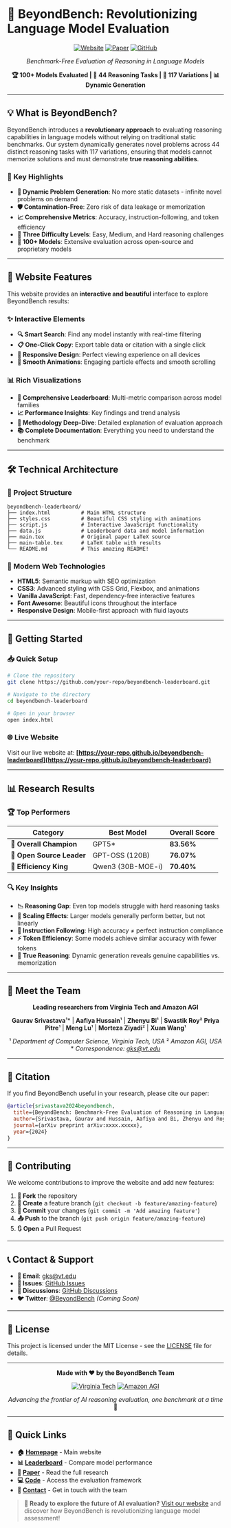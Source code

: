# 🚀 BeyondBench: Revolutionizing Language Model Evaluation

<div align="center">

[![Website](https://img.shields.io/badge/Website-Live-brightgreen?style=for-the-badge&logo=github-pages)](https://your-repo.github.io/beyondbench-leaderboard)
[![Paper](https://img.shields.io/badge/Paper-ArXiv-red?style=for-the-badge&logo=arxiv)](https://arxiv.org/abs/xxxx.xxxxx)
[![GitHub](https://img.shields.io/badge/GitHub-Repository-blue?style=for-the-badge&logo=github)](https://github.com/your-repo/beyondbench)

*Benchmark-Free Evaluation of Reasoning in Language Models*

**🏆 100+ Models Evaluated | 🧠 44 Reasoning Tasks | 🎯 117 Variations | 📊 Dynamic Generation**

</div>

---

## 💡 What is BeyondBench?

BeyondBench introduces a **revolutionary approach** to evaluating reasoning capabilities in language models without relying on traditional static benchmarks. Our system dynamically generates novel problems across 44 distinct reasoning tasks with 117 variations, ensuring that models cannot memorize solutions and must demonstrate **true reasoning abilities**.

### 🌟 Key Highlights

- **🔄 Dynamic Problem Generation**: No more static datasets - infinite novel problems on demand
- **🛡️ Contamination-Free**: Zero risk of data leakage or memorization
- **📈 Comprehensive Metrics**: Accuracy, instruction-following, and token efficiency
- **🎯 Three Difficulty Levels**: Easy, Medium, and Hard reasoning challenges
- **🤖 100+ Models**: Extensive evaluation across open-source and proprietary models

---

## 🎨 Website Features

This website provides an **interactive and beautiful** interface to explore BeyondBench results:

### ✨ Interactive Elements
- **🔍 Smart Search**: Find any model instantly with real-time filtering
- **📋 One-Click Copy**: Export table data or citation with a single click
- **📱 Responsive Design**: Perfect viewing experience on all devices
- **🌊 Smooth Animations**: Engaging particle effects and smooth scrolling

### 📊 Rich Visualizations
- **🏅 Comprehensive Leaderboard**: Multi-metric comparison across model families
- **📈 Performance Insights**: Key findings and trend analysis
- **🔬 Methodology Deep-Dive**: Detailed explanation of evaluation approach
- **📚 Complete Documentation**: Everything you need to understand the benchmark

---

## 🛠️ Technical Architecture

### 📁 Project Structure
```
beyondbench-leaderboard/
├── index.html          # Main HTML structure
├── styles.css          # Beautiful CSS styling with animations
├── script.js           # Interactive JavaScript functionality
├── data.js             # Leaderboard data and model information
├── main.tex            # Original paper LaTeX source
├── main-table.tex      # LaTeX table with results
└── README.md           # This amazing README!
```

### 🎯 Modern Web Technologies
- **HTML5**: Semantic markup with SEO optimization
- **CSS3**: Advanced styling with CSS Grid, Flexbox, and animations
- **Vanilla JavaScript**: Fast, dependency-free interactive features
- **Font Awesome**: Beautiful icons throughout the interface
- **Responsive Design**: Mobile-first approach with fluid layouts

---

## 🚀 Getting Started

### 📥 Quick Setup
```bash
# Clone the repository
git clone https://github.com/your-repo/beyondbench-leaderboard.git

# Navigate to the directory
cd beyondbench-leaderboard

# Open in your browser
open index.html
```

### 🌐 Live Website
Visit our live website at: **[https://your-repo.github.io/beyondbench-leaderboard](https://your-repo.github.io/beyondbench-leaderboard)**

---

## 📊 Research Results

### 🏆 Top Performers

| **Category** | **Best Model** | **Overall Score** |
|-------------|----------------|------------------|
| 🥇 **Overall Champion** | GPT5* | **83.56%** |
| 🥈 **Open Source Leader** | GPT-OSS (120B) | **76.07%** |
| 🥉 **Efficiency King** | Qwen3 (30B-MOE-i) | **70.40%** |

### 🔍 Key Insights
- **📉 Reasoning Gap**: Even top models struggle with hard reasoning tasks
- **📏 Scaling Effects**: Larger models generally perform better, but not linearly
- **🎯 Instruction Following**: High accuracy ≠ perfect instruction compliance
- **⚡ Token Efficiency**: Some models achieve similar accuracy with fewer tokens
- **🧠 True Reasoning**: Dynamic generation reveals genuine capabilities vs. memorization

---

## 👥 Meet the Team

<div align="center">

**Leading researchers from Virginia Tech and Amazon AGI**

**Gaurav Srivastava**¹* | **Aafiya Hussain**¹ | **Zhenyu Bi**¹ | **Swastik Roy**²
**Priya Pitre**¹ | **Meng Lu**¹ | **Morteza Ziyadi**² | **Xuan Wang**¹

¹ *Department of Computer Science, Virginia Tech, USA*
² *Amazon AGI, USA*
\* *Correspondence: gks@vt.edu*

</div>

---

## 📖 Citation

If you find BeyondBench useful in your research, please cite our paper:

```bibtex
@article{srivastava2024beyondbench,
  title={BeyondBench: Benchmark-Free Evaluation of Reasoning in Language Models},
  author={Srivastava, Gaurav and Hussain, Aafiya and Bi, Zhenyu and Roy, Swastik and Pitre, Priya and Lu, Meng and Ziyadi, Morteza and Wang, Xuan},
  journal={arXiv preprint arXiv:xxxx.xxxxx},
  year={2024}
}
```

---

## 🤝 Contributing

We welcome contributions to improve the website and add new features:

1. **🍴 Fork** the repository
2. **🌿 Create** a feature branch (`git checkout -b feature/amazing-feature`)
3. **💾 Commit** your changes (`git commit -m 'Add amazing feature'`)
4. **📤 Push** to the branch (`git push origin feature/amazing-feature`)
5. **🔃 Open** a Pull Request

---

## 📞 Contact & Support

- **📧 Email**: [gks@vt.edu](mailto:gks@vt.edu)
- **🐛 Issues**: [GitHub Issues](https://github.com/your-repo/beyondbench-leaderboard/issues)
- **💬 Discussions**: [GitHub Discussions](https://github.com/your-repo/beyondbench-leaderboard/discussions)
- **🐦 Twitter**: [@BeyondBench](https://twitter.com/beyondbench) *(Coming Soon)*

---

## 📜 License

This project is licensed under the MIT License - see the [LICENSE](LICENSE) file for details.

---

<div align="center">

**Made with ❤️ by the BeyondBench Team**

[![Virginia Tech](https://img.shields.io/badge/Virginia_Tech-CS_Department-maroon?style=flat&logo=data:image/png;base64,iVBORw0KGgoAAAANSUhEUgAAAA4AAAAOCAYAAAAfSC3RAAAABHNCSVQICAgIfAhkiAAAAAlwSFlzAAAAdgAAAHYBTnsmCAAAABl0RVh0U29mdHdhcmUAd3d3Lmlua3NjYXBlLm9yZ5vuPBoAAAFYSURBVCiRpZM9SwNBEIafgwQLwcJCG1sLwcJCG1sLwcJCG1sLwcJCG1sLwcJCG1sLwcJCG1sLwcJCG1sLwcJCG1sLwcJCG1sLwcJCG1sLwcJCG1sLwcJCG1sLwcJCG1sLwcJCG1sLwcJCG1sLwcJCG1sLwcJCG1sLwcJCG1sL)]()
[![Amazon AGI](https://img.shields.io/badge/Amazon-AGI-orange?style=flat&logo=amazon)](https://www.amazon.science/)

*Advancing the frontier of AI reasoning evaluation, one benchmark at a time* 🚀

</div>

---

## 🔗 Quick Links

- **🏠 [Homepage](#)** - Main website
- **📊 [Leaderboard](#leaderboard)** - Compare model performance
- **📖 [Paper](https://arxiv.org/abs/xxxx.xxxxx)** - Read the full research
- **💻 [Code](https://github.com/your-repo/beyondbench)** - Access the evaluation framework
- **📧 [Contact](mailto:gks@vt.edu)** - Get in touch with the team

> **🎯 Ready to explore the future of AI evaluation?** [Visit our website](https://your-repo.github.io/beyondbench-leaderboard) and discover how BeyondBench is revolutionizing language model assessment!
